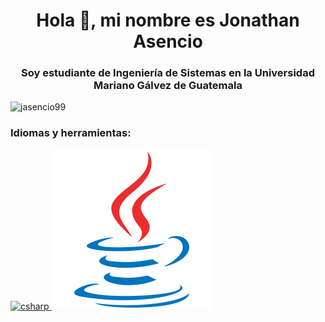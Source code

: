 <h1 align="center">Hola 👋, mi nombre es Jonathan Asencio</h1>
<h3 align="center">Soy estudiante de Ingeniería de Sistemas en la Universidad Mariano Gálvez de Guatemala</h3>

<p align=" izquierda"> <img src="https://komarev.com/ghpvc/?username=jasencio99&label=Profile%20views&color=0e75b6&style=flat" alt="jasencio99" /> </p>

<p align="left">
</p>

<h3 align="left">Idiomas y herramientas:</h3>
<p align="left"> <a href="https://www.w3schools.com/cs/" target="_blank" rel="noreferrer"> <img src="https://raw.githubusercontent. com/devicons/devicon/master/icons/csharp/csharp-original.svg" alt="csharp" width="40" height="40"/> </a> <a href="https://www. java.com" target="_blank" rel="noreferrer"> <img src="https://raw.githubusercontent.com/devicons/devicon/master/icons/java/java-original.svg" alt="java " ancho="5px" altura="5px"/> </a> </p>
